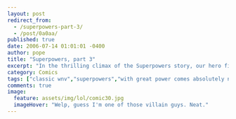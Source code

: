 ```yaml
---
layout: post
redirect_from: 
  - /superpowers-part-3/
  - /post/0a0aa/
published: true
date: 2006-07-14 01:01:01 -0400
author: pope
title: "Superpowers, part 3"
excerpt: "In the thrilling climax of the Superpowers story, our hero finally realizes his full potential and faces those who challenge everything he stands for. "
category: Comics
tags: ["classic wnv","superpowers","with great power comes absolutely no responsibility","fairy dust and happy thoughts"]
comments: true 
image:
  feature: assets/img/lol/comic30.jpg
  imageHover: "Welp, guess I'm one of those villain guys. Neat."
---
```



